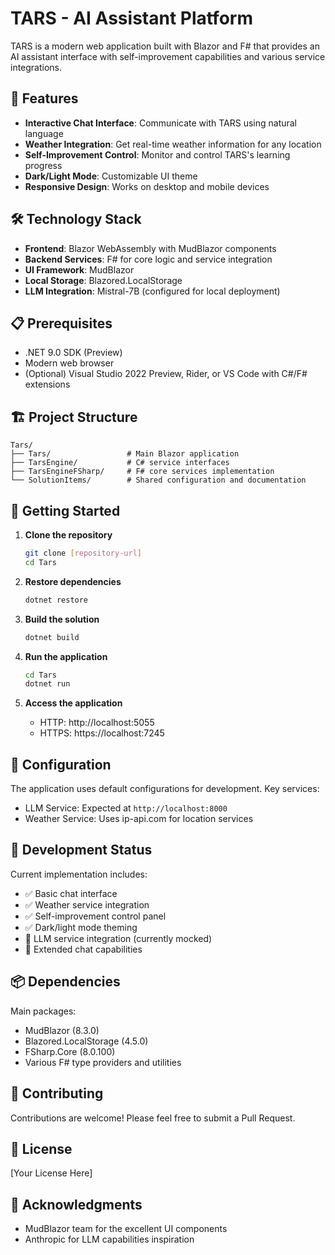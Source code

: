# TARS - AI Assistant Platform

TARS is a modern web application built with Blazor and F# that provides an AI assistant interface with self-improvement capabilities and various service integrations.

## 🚀 Features

- **Interactive Chat Interface**: Communicate with TARS using natural language
- **Weather Integration**: Get real-time weather information for any location
- **Self-Improvement Control**: Monitor and control TARS's learning progress
- **Dark/Light Mode**: Customizable UI theme
- **Responsive Design**: Works on desktop and mobile devices

## 🛠️ Technology Stack

- **Frontend**: Blazor WebAssembly with MudBlazor components
- **Backend Services**: F# for core logic and service integration
- **UI Framework**: MudBlazor
- **Local Storage**: Blazored.LocalStorage
- **LLM Integration**: Mistral-7B (configured for local deployment)

## 📋 Prerequisites

- .NET 9.0 SDK (Preview)
- Modern web browser
- (Optional) Visual Studio 2022 Preview, Rider, or VS Code with C#/F# extensions

## 🏗️ Project Structure

```
Tars/
├── Tars/                 # Main Blazor application
├── TarsEngine/           # C# service interfaces
├── TarsEngineFSharp/     # F# core services implementation
└── SolutionItems/        # Shared configuration and documentation
```

## 🚦 Getting Started

1. **Clone the repository**
   ```bash
   git clone [repository-url]
   cd Tars
   ```

2. **Restore dependencies**
   ```bash
   dotnet restore
   ```

3. **Build the solution**
   ```bash
   dotnet build
   ```

4. **Run the application**
   ```bash
   cd Tars
   dotnet run
   ```

5. **Access the application**
   - HTTP: http://localhost:5055
   - HTTPS: https://localhost:7245

## 🔧 Configuration

The application uses default configurations for development. Key services:
- LLM Service: Expected at `http://localhost:8000`
- Weather Service: Uses ip-api.com for location services

## 🧪 Development Status

Current implementation includes:
- ✅ Basic chat interface
- ✅ Weather service integration
- ✅ Self-improvement control panel
- ✅ Dark/light mode theming
- 🚧 LLM service integration (currently mocked)
- 🚧 Extended chat capabilities

## 📦 Dependencies

Main packages:
- MudBlazor (8.3.0)
- Blazored.LocalStorage (4.5.0)
- FSharp.Core (8.0.100)
- Various F# type providers and utilities

## 🤝 Contributing

Contributions are welcome! Please feel free to submit a Pull Request.

## 📄 License

[Your License Here]

## 🙏 Acknowledgments

- MudBlazor team for the excellent UI components
- Anthropic for LLM capabilities inspiration